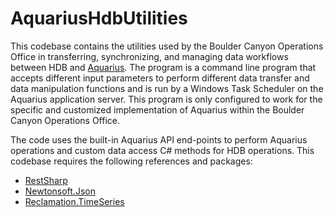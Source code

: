 # AquariusHdbUtilities
This codebase contains the utilities used by the Boulder Canyon Operations Office in transferring, synchronizing, and managing data workflows between HDB and [Aquarius](http://aquaticinformatics.com/). The program is a command line program that accepts different input parameters to perform different data transfer and data manipulation functions and is run by a Windows Task Scheduler on the Aquarius application server. This program is only configured to work for the specific and customized implementation of Aquarius within the Boulder Canyon Operations Office.

The code uses the built-in Aquarius API end-points to perform Aquarius operations and custom data access C# methods for HDB operations. This codebase requires the following references and packages:
* [RestSharp](https://github.com/restsharp/RestSharp)
* [Newtonsoft.Json](https://github.com/JamesNK/Newtonsoft.Json)
* [Reclamation.TimeSeries](https://github.com/usbr/Pisces)
